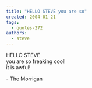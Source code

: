```yaml
---
title: "HELLO STEVE you are so"
created: 2004-01-21
tags: 
  - quotes-272
authors: 
  - steve
---
```


HELLO STEVE  
you are so freaking cool!  
it is awful!  
  
\- The Morrigan
